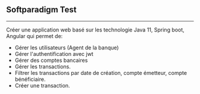 ## Softparadigm Test
----------------

Créer une application web basé sur les technologie Java 11, Spring boot, Angular qui permet de:

- Gérer les utilisateurs (Agent de la banque)
- Gérer l'authentification avec jwt
- Gérer des comptes bancaires
- Gérer les transactions.
- Filtrer les transactions par date de création, compte émetteur, compte bénéficiaire.
- Créer une transaction.
